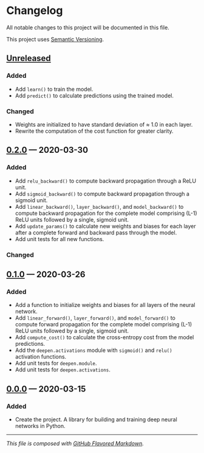 # Changelog
All notable changes to this project will be documented in this file.

This project uses [Semantic Versioning][sv].

## [Unreleased][new]

### Added
- Add `learn()` to train the model.
- Add `predict()` to calculate predictions using the trained model.

### Changed
- Weights are initialized to have standard deviation of ≈ 1.0 in each layer.
- Rewrite the computation of the cost function for greater clarity.

## [0.2.0][0.2.0] — 2020-03-30

### Added
- Add `relu_backward()` to compute backward propagation through a ReLU unit.
- Add `sigmoid_backward()` to compute backward propagation through a sigmoid unit.
- Add `linear_backward()`, `layer_backward()`, and `model_backward()` to compute
  backward propagation for the complete model comprising (L-1) ReLU units
  followed by a single, sigmoid unit.
- Add `update_params()` to calculate new weights and biases for each layer after
  a complete forward and backward pass through the model.
- Add unit tests for all new functions.

### Changed

## [0.1.0][0.1.0] — 2020-03-26

### Added
- Add a function to initialize weights and biases for all layers of the neural
  network.
- Add `linear_forward()`, `layer_forward()`, and `model_forward()` to compute
  forward propagation for the complete model comprising (L-1) ReLU units
  followed by a single, sigmoid unit.
- Add `compute_cost()` to calculate the cross-entropy cost from the model
  predictions.
- Add the `deepen.activations` module with `sigmoid()` and `relu()` activation
  functions.
- Add unit tests for `deepen.module`.
- Add unit tests for `deepen.activations`.

## [0.0.0][0.0.0] — 2020-03-15

### Added
- Create the project. A library for building and training deep neural networks
  in Python.

---
_This file is composed with [GitHub Flavored Markdown][gfm]._

[gfm]: https://github.github.com/gfm/
[sv]: https://semver.org

[new]: https://github.com/petejh/deepen/compare/HEAD..v0.2.0
[0.2.0]: https://github.com/petejh/deepen/releases/tag/v0.2.0
[0.1.0]: https://github.com/petejh/deepen/releases/tag/v0.1.0
[0.0.0]: https://github.com/petejh/deepen/releases/tag/v0.0.0
